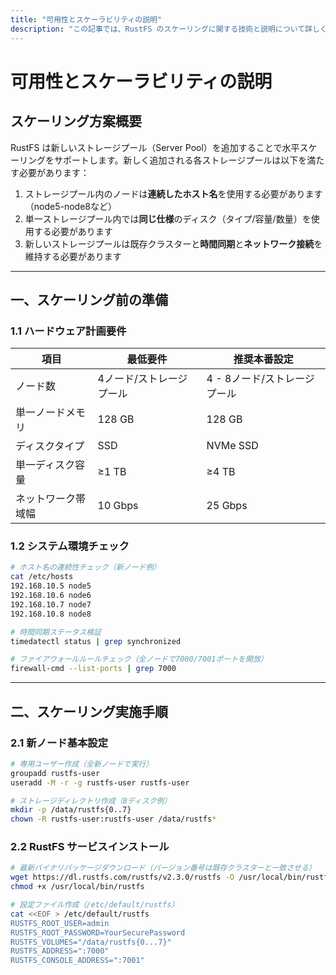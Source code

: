 ```yaml
---
title: "可用性とスケーラビリティの説明"
description: "この記事では、RustFS のスケーリングに関する技術と説明について詳しく説明します。"
---
```


# 可用性とスケーラビリティの説明

## スケーリング方案概要

RustFS は新しいストレージプール（Server Pool）を追加することで水平スケーリングをサポートします。新しく追加される各ストレージプールは以下を満たす必要があります：

1. ストレージプール内のノードは**連続したホスト名**を使用する必要があります（node5-node8など）
2. 単一ストレージプール内では**同じ仕様**のディスク（タイプ/容量/数量）を使用する必要があります
3. 新しいストレージプールは既存クラスターと**時間同期**と**ネットワーク接続**を維持する必要があります

---

## 一、スケーリング前の準備

### 1.1 ハードウェア計画要件

| 項目 | 最低要件 | 推奨本番設定 |
|---------------|---------------------------|---------------------------|
| ノード数 | 4ノード/ストレージプール | 4 - 8ノード/ストレージプール |
| 単一ノードメモリ | 128 GB | 128 GB |
| ディスクタイプ | SSD | NVMe SSD |
| 単一ディスク容量 | ≥1 TB | ≥4 TB |
| ネットワーク帯域幅 | 10 Gbps | 25 Gbps |

### 1.2 システム環境チェック

```bash
# ホスト名の連続性チェック（新ノード例）
cat /etc/hosts
192.168.10.5 node5
192.168.10.6 node6
192.168.10.7 node7
192.168.10.8 node8

# 時間同期ステータス検証
timedatectl status | grep synchronized

# ファイアウォールルールチェック（全ノードで7000/7001ポートを開放）
firewall-cmd --list-ports | grep 7000
```

---

## 二、スケーリング実施手順

### 2.1 新ノード基本設定

```bash
# 専用ユーザー作成（全新ノードで実行）
groupadd rustfs-user
useradd -M -r -g rustfs-user rustfs-user

# ストレージディレクトリ作成（8ディスク例）
mkdir -p /data/rustfs{0..7}
chown -R rustfs-user:rustfs-user /data/rustfs*
```

### 2.2 RustFS サービスインストール

```bash
# 最新バイナリパッケージダウンロード（バージョン番号は既存クラスターと一致させる）
wget https://dl.rustfs.com/rustfs/v2.3.0/rustfs -O /usr/local/bin/rustfs
chmod +x /usr/local/bin/rustfs

# 設定ファイル作成（/etc/default/rustfs）
cat <<EOF > /etc/default/rustfs
RUSTFS_ROOT_USER=admin
RUSTFS_ROOT_PASSWORD=YourSecurePassword
RUSTFS_VOLUMES="/data/rustfs{0...7}"
RUSTFS_ADDRESS=":7000"
RUSTFS_CONSOLE_ADDRESS=":7001"
